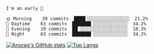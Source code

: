 <!--START_SECTION:productive-box-in-readme-->
```text
I'm an early 🐥

🌞 Morning    39 commits  ████▍░░░░░░░░░░░░░░░░  21.2%
🌆 Daytime    63 commits  ███████▏░░░░░░░░░░░░░  34.2%
🌃 Evening    19 commits  ██▏░░░░░░░░░░░░░░░░░░  10.3%
🌚 Night      63 commits  ███████▏░░░░░░░░░░░░░  34.2%
```
<!--END_SECTION:productive-box-in-readme-->
[![Anurag's GitHub stats](https://github-readme-stats.vercel.app/api?username=tykeaboyloy&count_private=true&theme=vue-dark&show_icons=true)](https://github.com/anuraghazra/github-readme-stats)
[![Top Langs](https://github-readme-stats.vercel.app/api/top-langs/?username=tykeaboyloy&layout=compact&theme=vue-dark&langs_count=8)](https://github.com/anuraghazra/github-readme-stats)
